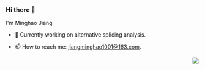 ### Hi there 👋  
  
I'm Minghao Jiang
  
- 🔭 Currently working on alternative splicing analysis.  

- 📫 How to reach me: jiangminghao1001@163.com.
<img align="right" src="https://github-readme-stats.vercel.app/api?username=mhjiang97&show_icons=true&icon_color=CE1D2D&text_color=718096&bg_color=ffffff&hide_title=true" />  

<!--
**mhjiang97/mhjiang97** is a ✨ _special_ ✨ repository because its `README.md` (this file) appears on your GitHub profile.

Here are some ideas to get you started:

- 🔭 I’m currently working on ...
#- 🌱 I’m currently learning ...
- 👯 I’m looking to collaborate on ...
- 🤔 I’m looking for help with ...
- 💬 Ask me about ...
- 📫 How to reach me: ...
- 😄 Pronouns: ...
- ⚡ Fun fact: ...
-->
